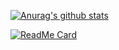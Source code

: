 [![Anurag's github stats](https://github-readme-stats.vercel.app/api?username=moisutsu&show_icons=true&theme=dracula)](https://github.com/anuraghazra/github-readme-stats)

[![ReadMe Card](https://github-readme-stats.vercel.app/api/pin/?username=moisutsu&repo=touka&theme=dracula)](https://github.com/anuraghazra/github-readme-stats)

<!--
**moisutsu/moisutsu** is a ✨ _special_ ✨ repository because its `README.md` (this file) appears on your GitHub profile.

Here are some ideas to get you started:

- 🔭 I’m currently working on ...
- 🌱 I’m currently learning ...
- 👯 I’m looking to collaborate on ...
- 🤔 I’m looking for help with ...
- 💬 Ask me about ...
- 📫 How to reach me: ...
- 😄 Pronouns: ...
- ⚡ Fun fact: ...
-->
